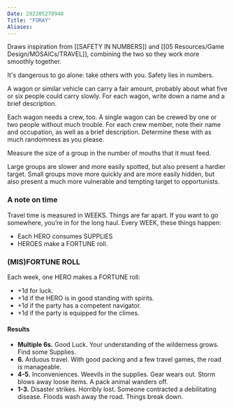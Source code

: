 ```yaml
---
Date: 202205270940
Title: "FORAY"
Aliases:
---
```

Draws inspiration from [[SAFETY IN NUMBERS]] and [[05 Resources/Game Design/MOSAICs/TRAVEL]], combining the two so they work more smoothly together.

It's dangerous to go alone: take others with you. Safety lies in numbers.

A wagon or similar vehicle can carry a fair amount, probably about what five or six people could carry slowly. For each wagon, write down a name and a brief description.

Each wagon needs a crew, too. A single wagon can be crewed by one or two people without much trouble. For each crew member, note their name and occupation, as well as a brief description. Determine these with as much randomness as you please.

Measure the size of a group in the number of mouths that it must feed.

Large groups are slower and more easily spotted, but also present a hardier target. Small groups move more quickly and are more easily hidden, but also present a much more vulnerable and tempting target to opportunists.

### A note on time
Travel time is measured in WEEKS. Things are far apart. If you want to go somewhere, you’re in for the long haul. Every WEEK, these things happen:
- Each HERO consumes SUPPLIES
- HEROES make a FORTUNE roll.

### (MIS)FORTUNE ROLL
Each week, one HERO makes a FORTUNE roll:
- +1d for luck.
- +1d if the HERO is in good standing with spirits.
- +1d if the party has a competent navigator.
- +1d if the party is equipped for the climes.

#### Results
- **Multiple 6s.** Good Luck. Your understanding of the wilderness grows. Find some Supplies.
- **6.** Arduous travel. With good packing and a few travel games, the road is manageable.
- **4-5.** Inconveniences. Weevils in the supplies. Gear wears out. Storm blows away loose items. A pack animal wanders off.
- **1-3.** Disaster strikes. Horribly lost. Someone contracted a debilitating disease. Floods wash away the road. Things break down.